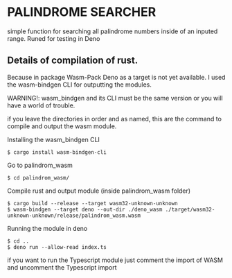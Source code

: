 # PALINDROME SEARCHER
simple function for searching all palindrome numbers inside of an inputed range.
Runed for testing in Deno

## Details of compilation of rust.

Because in package Wasm-Pack Deno as a target is not yet available.
I used the wasm-bindgen CLI for outputting the modules.

WARNING!: wasm_bindgen and its CLI must be the same version or you will have a world of trouble.

if you leave the directories in order and as named, this are the command to compile and output the wasm module.

Installing the wasm_bindgen CLI

```
$ cargo install wasm-bindgen-cli
```

Go to palindrom_wasm
```
$ cd palindrom_wasm/
```

Compile rust and output module (inside palindrom_wasm folder)
```
$ cargo build --release --target wasm32-unknown-unknown
$ wasm-bindgen --target deno --out-dir ./deno_wasm ./target/wasm32-unknown-unknown/release/palindrom_wasm.wasm
```
Running the module in deno 
```
$ cd ..
$ deno run --allow-read index.ts
```
if you want to run the Typescript module just comment the import of WASM and uncomment the Typescript import
